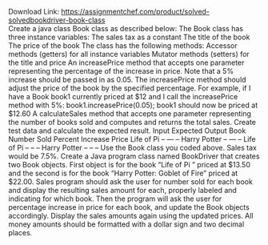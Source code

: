 Download Link: https://assignmentchef.com/product/solved-solvedbookdriver-book-class
<br>
Create a java class Book class as described below: The Book class has three instance variables: The sales tax as a constant The title of the book The price of the book The class has the following methods: Accessor methods (getters) for all instance variables Mutator methods (setters) for the title and price An increasePrice method that accepts one parameter representing the percentage of the increase in price. Note that a 5% increase should be passed in as 0.05. The increasePrice method should adjust the price of the book by the specified percentage. For example, if I have a Book book1 currently priced at $12 and I call the increasePrice method with 5%: book1.increasePrice(0.05); book1 should now be priced at $12.60 A calculateSales method that accepts one parameter representing the number of books sold and computes and returns the total sales. Create test data and calculate the expected result. Input Expected Output Book Number Sold Percent Increase Price Life of Pi – — – Harry Potter – — – Life of Pi – – – Harry Potter – – – Use the Book class you coded above. Sales tax would be 7.5%. Create a Java program class named BookDriver that creates two Book objects. First object is for the book “Life of Pi ” priced at $13.50 and the second is for the book “Harry Potter: Goblet of Fire” priced at $22.00. Sales program should ask the user for number sold for each book and display the resulting sales amount for each, properly labeled and indicating for which book. Then the program will ask the user for percentage increase in price for each book, and update the Book objects accordingly. Display the sales amounts again using the updated prices. All money amounts should be formatted with a dollar sign and two decimal places.